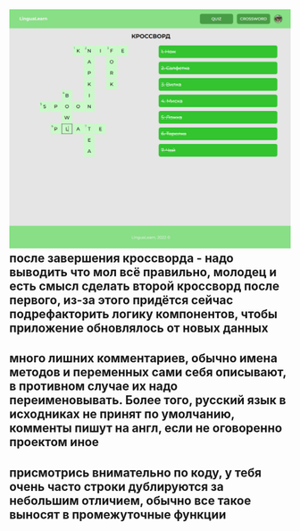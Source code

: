 ![](success.png)
после завершения кроссворда - надо выводить что мол всё правильно, молодец и 
есть смысл сделать второй кроссворд после первого, из-за этого
придётся сейчас подрефакторить логику компонентов, чтобы приложение обновлялось от новых данных
-----
много лишних комментариев, обычно имена методов и переменных сами себя описывают,
в противном случае их надо переименовывать. Более того, русский язык в исходниках не принят по умолчанию,
комменты пишут на англ, если не оговоренно проектом иное
-----
присмотрись внимательно по коду, у тебя очень часто строки дублируются за небольшим
отличием, обычно все такое выносят в промежуточные функции
-----